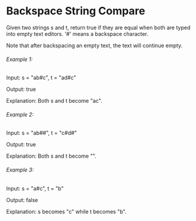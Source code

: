 # Backspace String Compare

Given two strings s and t, return true if they are equal when both are typed into empty text editors. '#' means a backspace character.

Note that after backspacing an empty text, the text will continue empty.

###### Example 1:

Input: s = "ab#c", t = "ad#c"

Output: true

Explanation: Both s and t become "ac".

###### Example 2:

Input: s = "ab##", t = "c#d#"

Output: true

Explanation: Both s and t become "".

###### Example 3:

Input: s = "a#c", t = "b"

Output: false

Explanation: s becomes "c" while t becomes "b".